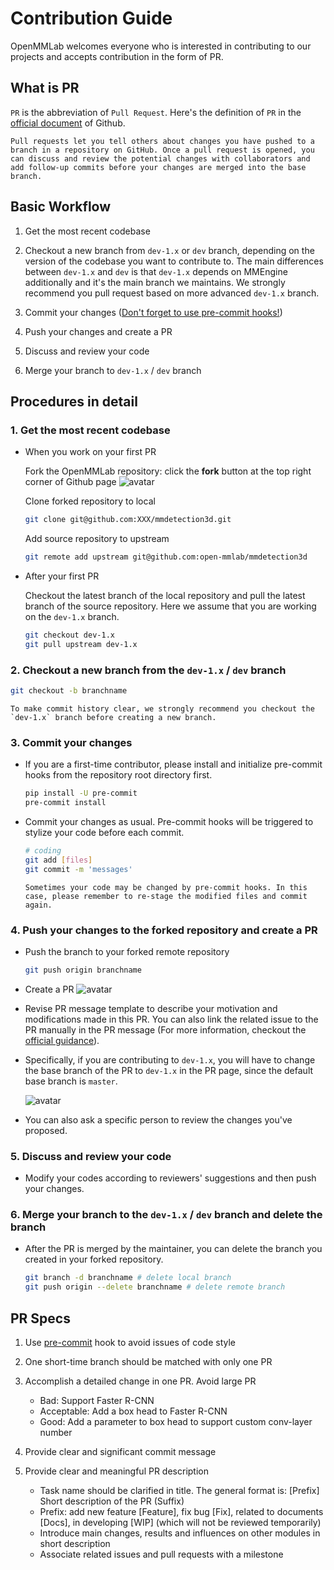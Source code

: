 # Contribution Guide

OpenMMLab welcomes everyone who is interested in contributing to our projects and accepts contribution in the form of PR.

## What is PR

`PR` is the abbreviation of `Pull Request`. Here's the definition of `PR` in the [official document](https://docs.github.com/en/github/collaborating-with-pull-requests/proposing-changes-to-your-work-with-pull-requests/about-pull-requests) of Github.

```
Pull requests let you tell others about changes you have pushed to a branch in a repository on GitHub. Once a pull request is opened, you can discuss and review the potential changes with collaborators and add follow-up commits before your changes are merged into the base branch.
```

## Basic Workflow

1. Get the most recent codebase

2. Checkout a new branch from `dev-1.x` or `dev` branch, depending on the version of the codebase you want to contribute to. The main differences between `dev-1.x` and `dev` is that `dev-1.x` depends on MMEngine additionally and it's the main branch we maintains. We strongly recommend you pull request based on more advanced `dev-1.x` branch.

3. Commit your changes ([Don't forget to use pre-commit hooks!](#3-commit-your-changes))

4. Push your changes and create a PR

5. Discuss and review your code

6. Merge your branch to `dev-1.x` / `dev` branch

## Procedures in detail

### 1. Get the most recent codebase

- When you work on your first PR

  Fork the OpenMMLab repository: click the **fork** button at the top right corner of Github page
  ![avatar](https://user-images.githubusercontent.com/34888372/224920532-dc11f696-1175-436a-8c0f-1966f5ca33d1.png)

  Clone forked repository to local

  ```bash
  git clone git@github.com:XXX/mmdetection3d.git
  ```

  Add source repository to upstream

  ```bash
  git remote add upstream git@github.com:open-mmlab/mmdetection3d
  ```

- After your first PR

  Checkout the latest branch of the local repository and pull the latest branch of the source repository. Here we assume that you are working on the `dev-1.x` branch.

  ```bash
  git checkout dev-1.x
  git pull upstream dev-1.x
  ```

### 2. Checkout a new branch from the `dev-1.x` / `dev` branch

```bash
git checkout -b branchname
```

```{tip}
To make commit history clear, we strongly recommend you checkout the `dev-1.x` branch before creating a new branch.
```

### 3. Commit your changes

- If you are a first-time contributor, please install and initialize pre-commit hooks from the repository root directory first.

  ```bash
  pip install -U pre-commit
  pre-commit install
  ```

- Commit your changes as usual. Pre-commit hooks will be triggered to stylize your code before each commit.

  ```bash
  # coding
  git add [files]
  git commit -m 'messages'
  ```

  ```{note}
  Sometimes your code may be changed by pre-commit hooks. In this case, please remember to re-stage the modified files and commit again.
  ```

### 4. Push your changes to the forked repository and create a PR

- Push the branch to your forked remote repository

  ```bash
  git push origin branchname
  ```

- Create a PR
  ![avatar](https://user-images.githubusercontent.com/34888372/224922548-69455db9-68d1-4d92-a007-afcd2814b1c1.png)

- Revise PR message template to describe your motivation and modifications made in this PR. You can also link the related issue to the PR manually in the PR message (For more information, checkout the [official guidance](https://docs.github.com/en/issues/tracking-your-work-with-issues/linking-a-pull-request-to-an-issue)).

- Specifically, if you are contributing to `dev-1.x`, you will have to change the base branch of the PR to `dev-1.x` in the PR page, since the default base branch is `master`.

  ![avatar](https://user-images.githubusercontent.com/34888372/224923009-1d611a30-0bfc-4fe5-93a2-96cc88a18886.png)

- You can also ask a specific person to review the changes you've proposed.

### 5. Discuss and review your code

- Modify your codes according to reviewers' suggestions and then push your changes.

### 6.  Merge your branch to the `dev-1.x` / `dev` branch and delete the branch

- After the PR is merged by the maintainer, you can delete the branch you created in your forked repository.

  ```bash
  git branch -d branchname # delete local branch
  git push origin --delete branchname # delete remote branch
  ```

## PR Specs

1. Use [pre-commit](https://pre-commit.com) hook to avoid issues of code style

2. One short-time branch should be matched with only one PR

3. Accomplish a detailed change in one PR. Avoid large PR

   - Bad: Support Faster R-CNN
   - Acceptable: Add a box head to Faster R-CNN
   - Good: Add a parameter to box head to support custom conv-layer number

4. Provide clear and significant commit message

5. Provide clear and meaningful PR description

   - Task name should be clarified in title. The general format is: \[Prefix\] Short description of the PR (Suffix)
   - Prefix: add new feature \[Feature\], fix bug \[Fix\], related to documents \[Docs\], in developing \[WIP\] (which will not be reviewed temporarily)
   - Introduce main changes, results and influences on other modules in short description
   - Associate related issues and pull requests with a milestone
